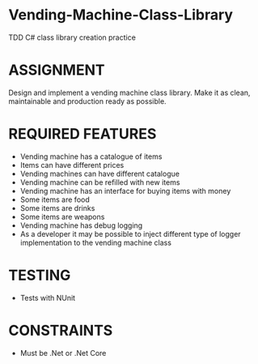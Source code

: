 # Vending-Machine-Class-Library

TDD C# class library creation practice


# ASSIGNMENT  
Design and implement a vending machine class library. 
Make it as clean, maintainable and production ready as possible.

# REQUIRED FEATURES  
- Vending machine has a catalogue of items 
- Items can have different prices 
- Vending machines can have different catalogue 
- Vending machine can be refilled with new items 
- Vending machine has an interface for buying items with money 
- Some items are food 
- Some items are drinks 
- Some items are weapons 
- Vending machine has debug logging 
- As a developer it may be possible to inject different type of logger implementation to the vending machine class 

# TESTING
- Tests with NUnit

# CONSTRAINTS  
- Must be .Net or .Net Core
